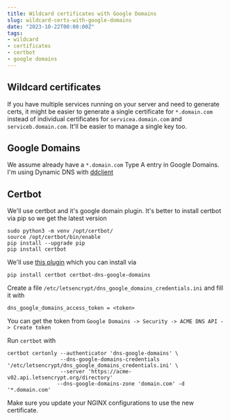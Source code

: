 ```yaml
---
title: Wildcard certificates with Google Domains
slug: wildcard-certs-with-google-domains
date: "2023-10-22T00:00:00Z"
tags:
- wildcard
- certificates
- certbot
- google domains
---
```


## Wildcard certificates
If you have multiple services running on your server and need to generate certs,
it might be easier to generate a single certificate for `*.domain.com` instead
of individual certificates for `servicea.domain.com` and `serviceb.domain.com`.
It'll be easier to manage a single key too.

## Google Domains
We assume already have a `*.domain.com` Type A entry in Google Domains. I'm
using Dynamic DNS with [ddclient](https://ddclient.net/)

## Certbot
We'll use certbot and it's google domain plugin. It's better to install certbot
via pip so we get the latest version
```
sudo python3 -m venv /opt/certbot/
source /opt/certbot/bin/enable
pip install --upgrade pip
pip install certbot
```
We'll use [this plugin](https://github.com/aaomidi/certbot-dns-google-domains)
which you can install via
```
pip install certbot certbot-dns-google-domains
```
Create a file `/etc/letsencrypt/dns_google_domains_credentials.ini` and fill it
with
```
dns_google_domains_access_token = <token>
```
You can get the token from `Google Domains -> Security -> ACME DNS API -> Create
token`

Run `certbot` with
```
certbot certonly --authenticator 'dns-google-domains' \
                 --dns-google-domains-credentials '/etc/letsencrypt/dns_google_domains_credentials.ini' \
                 --server 'https://acme-v02.api.letsencrypt.org/directory'
                --dns-google-domains-zone 'domain.com' -d '*.domain.com'
```
Make sure you update your NGINX configurations to use the new certificate.
